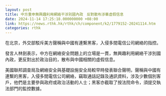 ```yaml
---
layout: post
title: 中方重申無興趣利用網絡干涉別國內政　反對散布涉華虛假信息
date: 2024-11-14 17:25:18.000000000 +08:00
link: https://news.rthk.hk/rthk/ch/component/k2/1779152-20241114.htm
categories: rthk
---
```


在北京，外交部駁斥美方聲稱與中國有連繫黑客，入侵多間電信公司網絡的指控。

發言人林劍表示，中方在網絡安全問題上的立場是一貫，無興趣利用網絡干涉別國內政，更反對出於政治目的，散布與中國相關的虛假信息。

美國聯邦調查局及網絡安全與基礎設施安全局較早時發表聯合聲明，聲稱與中國有連繫的黑客，入侵多間電信公司網絡，竊取通話記錄及通訊資料，涉及少數個別客戶，他們是主要參與政府或政治活動的人士；黑客亦截取了按法院命令，須提交執法部門的監控數據。
